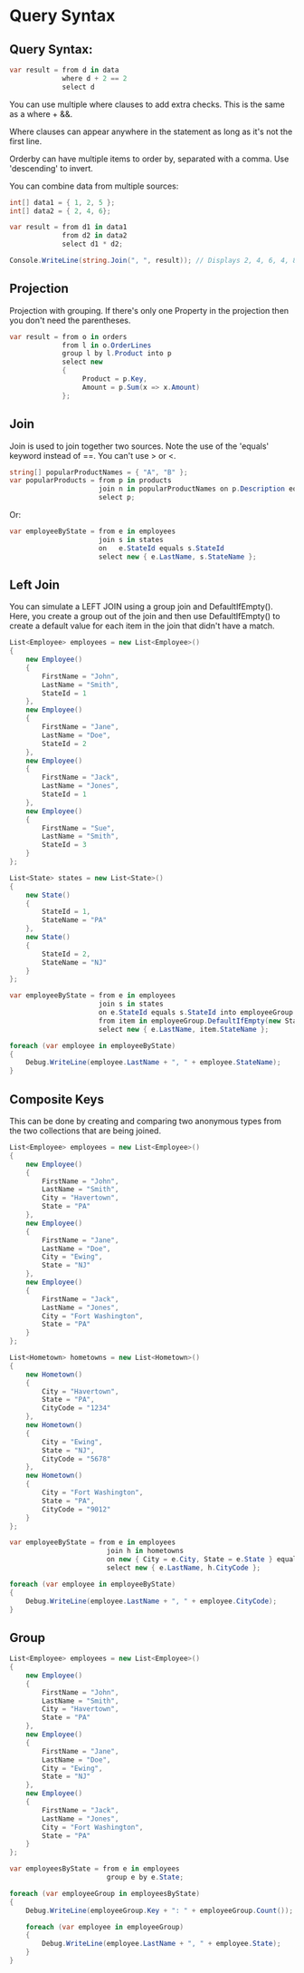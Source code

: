 # Query Syntax

## Query Syntax: 

```csharp
var result = from d in data
             where d + 2 == 2
             select d
```

You can use multiple where clauses to add extra checks. This is the same as a where + &&.

Where clauses can appear anywhere in the statement as long as it's not the first line.

Orderby can have multiple items to order by, separated with a comma. Use 'descending' to invert.

You can combine data from multiple sources:

```csharp
int[] data1 = { 1, 2, 5 };
int[] data2 = { 2, 4, 6};

var result = from d1 in data1
             from d2 in data2
             select d1 * d2;

Console.WriteLine(string.Join(", ", result)); // Displays 2, 4, 6, 4, 8, 12, 10, 20, 30
```

## Projection

Projection with grouping. If there's only one Property in the projection then you don't need the parentheses.

```csharp
var result = from o in orders
             from l in o.OrderLines
             group l by l.Product into p
             select new
             {
                  Product = p.Key,
                  Amount = p.Sum(x => x.Amount)
             };
```

## Join
Join is used to join together two sources. Note the use of the 'equals' keyword instead of ==. You can't use > or <.

```csharp
string[] popularProductNames = { "A", "B" };
var popularProducts = from p in products
                      join n in popularProductNames on p.Description equals n
                      select p;
```

Or:

```csharp
var employeeByState = from e in employees
                      join s in states
                      on   e.StateId equals s.StateId
                      select new { e.LastName, s.StateName };
```

## Left Join
You can simulate a LEFT JOIN using a group join and DefaultIfEmpty(). Here, you create a group out of the join and then use DefaultIfEmpty() to create a default value for each item in the join that didn't have a match.

```csharp
List<Employee> employees = new List<Employee>()
{
    new Employee()
    {
        FirstName = "John",
        LastName = "Smith",
        StateId = 1
    },
    new Employee()
    {
        FirstName = "Jane",
        LastName = "Doe",
        StateId = 2
    },
    new Employee()
    {
        FirstName = "Jack",
        LastName = "Jones",
        StateId = 1
    },
    new Employee()
    {
        FirstName = "Sue",
        LastName = "Smith",
        StateId = 3
    }
};

List<State> states = new List<State>()
{
    new State()
    {
        StateId = 1,
        StateName = "PA"
    },
    new State()
    {
        StateId = 2,
        StateName = "NJ"
    }
};

var employeeByState = from e in employees
                      join s in states
                      on e.StateId equals s.StateId into employeeGroup
                      from item in employeeGroup.DefaultIfEmpty(new State { StateId = 0, StateName = "" })
                      select new { e.LastName, item.StateName };

foreach (var employee in employeeByState)
{
    Debug.WriteLine(employee.LastName + ", " + employee.StateName);
}
```

## Composite Keys
This can be done by creating and comparing two anonymous types from the two collections that are being joined.

```csharp
List<Employee> employees = new List<Employee>()
{
    new Employee()
    {
        FirstName = "John",
        LastName = "Smith",
        City = "Havertown",
        State = "PA"
    },
    new Employee()
    {
        FirstName = "Jane",
        LastName = "Doe",
        City = "Ewing",
        State = "NJ"
    },
    new Employee()
    {
        FirstName = "Jack",
        LastName = "Jones",
        City = "Fort Washington",
        State = "PA"
    }
};

List<Hometown> hometowns = new List<Hometown>()
{
    new Hometown()
    {
        City = "Havertown",
        State = "PA",
        CityCode = "1234"
    },
    new Hometown()
    {
        City = "Ewing",
        State = "NJ",
        CityCode = "5678"
    },
    new Hometown()
    {
        City = "Fort Washington",
        State = "PA",
        CityCode = "9012"
    }
};

var employeeByState = from e in employees
                        join h in hometowns
                        on new { City = e.City, State = e.State } equals new { City = h.City, State = h.State }
                        select new { e.LastName, h.CityCode };

foreach (var employee in employeeByState)
{
    Debug.WriteLine(employee.LastName + ", " + employee.CityCode);
}
```

## Group

```csharp
List<Employee> employees = new List<Employee>()
{
    new Employee()
    {
        FirstName = "John",
        LastName = "Smith",
        City = "Havertown",
        State = "PA"
    },
    new Employee()
    {
        FirstName = "Jane",
        LastName = "Doe",
        City = "Ewing",
        State = "NJ"
    },
    new Employee()
    {
        FirstName = "Jack",
        LastName = "Jones",
        City = "Fort Washington",
        State = "PA"
    }
};

var employeesByState = from e in employees
                        group e by e.State;

foreach (var employeeGroup in employeesByState)
{
    Debug.WriteLine(employeeGroup.Key + ": " + employeeGroup.Count());

    foreach (var employee in employeeGroup)
    {
        Debug.WriteLine(employee.LastName + ", " + employee.State);
    }
}
```
<!--stackedit_data:
eyJoaXN0b3J5IjpbLTE5NTk1MjY4ODFdfQ==
-->